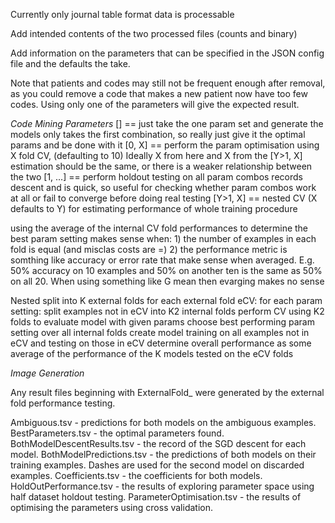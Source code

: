 Currently only journal table format data is processable

Add intended contents of the two processed files (counts and binary)

Add information on the parameters that can be specified in the JSON config file and the defaults the take.

Note that patients and codes may still not be frequent enough after removal, as you could remove a code that makes a new patient now have too few codes.
Using only one of the parameters will give the expected result.







*Code Mining Parameters*
[] == just take the one param set and generate the models
    only takes the first combination, so really just give it the optimal params and be done with it
[0, X] == perform the param optimisation using X fold CV, (defaulting to 10)
    Ideally X from here and X from the [Y>1, X] estimation should be the same, or there is a weaker relationship between the two
[1, ...] == perform holdout testing on all param combos
    records descent and is quick, so useful for checking whether param combos work at all or fail to converge before doing real testing
[Y>1, X] == nested CV (X defaults to Y) for estimating performance of whole training procedure


using the average of the internal CV fold performances to determine
	the best param setting makes sense when:
	1) the number of examples in each fold is equal (and misclas costs are =)
	2) the performance metric is somthing like accuracy or error rate
		that make sense when averaged. E.g. 50% accuracy on 10 examples
		and 50% on another ten is the same as 50% on all 20. When
		using something like G mean then evarging makes no sense


Nested
	split into K external folds
	for each external fold eCV:
		for each param setting:
			split examples not in eCV into K2 internal folds
			perform CV using K2 folds to evaluate model with given params
		choose best performing param setting over all internal folds
		create model training on all examples not in eCV and testing on those in eCV
	determine overall performance as some average of the performance of the K models tested on the eCV folds

*Image Generation*

Any result files beginning with ExternalFold_ were generated by the external fold performance testing.

Ambiguous.tsv - predictions for both models on the ambiguous examples.
BestParameters.tsv - the optimal parameters found.
BothModelDescentResults.tsv - the record of the SGD descent for each model.
BothModelPredictions.tsv - the predictions of both models on their training examples. Dashes are used for the second model on discarded examples.
Coefficients.tsv - the coefficients for both models.
HoldOutPerformance.tsv - the results of exploring parameter space using half dataset holdout testing.
ParameterOptimisation.tsv - the results of optimising the parameters using cross validation.
